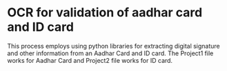 # OCR for validation of aadhar card and ID card
 This process employs using python libraries for extracting digital signature and other information from an Aadhar Card and ID card. The Project1 file works for Aadhar Card and Project2 file works for ID card.
